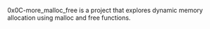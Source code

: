 0x0C-more_malloc_free is a project that explores dynamic memory allocation using malloc and free functions.
